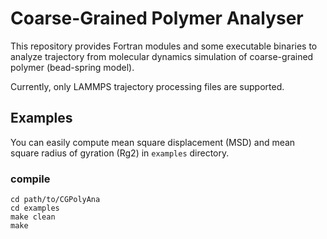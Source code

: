# Coarse-Grained Polymer Analyser
This repository provides Fortran modules and some executable binaries to analyze trajectory from molecular dynamics simulation of coarse-grained polymer (bead-spring model).


Currently, only LAMMPS trajectory processing files are supported.

## Examples
You can easily compute mean square displacement (MSD) and mean square radius of gyration (Rg2) in `examples` directory.
### compile 
```
cd path/to/CGPolyAna
cd examples
make clean
make
```

